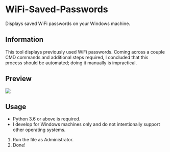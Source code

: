 # WiFi-Saved-Passwords
Displays saved WiFi passwords on your Windows machine.

## Information
This tool displays previously used WiFi passwords. Coming across a couple CMD commands and additional steps required, I concluded that this process should be automated; doing it manually is impractical.

## Preview
![](https://i.imgur.com/BmWU5x3.png)

## Usage
- Python 3.6 or above is required.
- I develop for Windows machines only and do not intentionally support other operating systems.
1. Run the file as Administrator.
2. Done!
